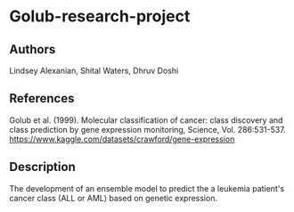 # Golub-research-project

## Authors
Lindsey Alexanian, Shital Waters, Dhruv Doshi

## References
Golub et al. (1999). Molecular classification of cancer: class discovery and class prediction by gene expression monitoring, Science, Vol. 286:531-537. https://www.kaggle.com/datasets/crawford/gene-expression

## Description
The development of an ensemble model to predict the a leukemia patient's cancer class (ALL or AML) based on genetic expression.
